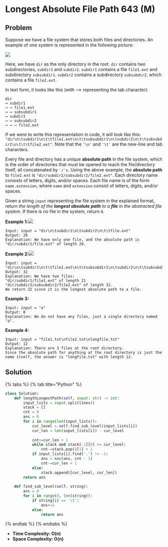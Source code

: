 # Longest Absolute File Path 643 \(M\)

## Problem

Suppose we have a file system that stores both files and directories. An example of one system is represented in the following picture:

![](https://assets.leetcode.com/uploads/2020/08/28/mdir.jpg)

Here, we have `dir` as the only directory in the root. `dir` contains two subdirectories, `subdir1` and `subdir2`. `subdir1` contains a file `file1.ext` and subdirectory `subsubdir1`. `subdir2` contains a subdirectory `subsubdir2`, which contains a file `file2.ext`.

In text form, it looks like this \(with ⟶ representing the tab character\):

```text
dir
⟶ subdir1
⟶ ⟶ file1.ext
⟶ ⟶ subsubdir1
⟶ subdir2
⟶ ⟶ subsubdir2
⟶ ⟶ ⟶ file2.ext
```

If we were to write this representation in code, it will look like this: `"dir\n\tsubdir1\n\t\tfile1.ext\n\t\tsubsubdir1\n\tsubdir2\n\t\tsubsubdir2\n\t\t\tfile2.ext"`. Note that the `'\n'` and `'\t'` are the new-line and tab characters.

Every file and directory has a unique **absolute path** in the file system, which is the order of directories that must be opened to reach the file/directory itself, all concatenated by `'/'s`. Using the above example, the **absolute path** to `file2.ext` is `"dir/subdir2/subsubdir2/file2.ext"`. Each directory name consists of letters, digits, and/or spaces. Each file name is of the form `name.extension`, where `name` and `extension` consist of letters, digits, and/or spaces.

Given a string `input` representing the file system in the explained format, return _the length of the **longest absolute path** to a **file** in the abstracted file system_. If there is no file in the system, return `0`.

**Example 1:**![](https://assets.leetcode.com/uploads/2020/08/28/dir1.jpg)

```text
Input: input = "dir\n\tsubdir1\n\tsubdir2\n\t\tfile.ext"
Output: 20
Explanation: We have only one file, and the absolute path is "dir/subdir2/file.ext" of length 20.
```

**Example 2:**![](https://assets.leetcode.com/uploads/2020/08/28/dir2.jpg)

```text
Input: input = "dir\n\tsubdir1\n\t\tfile1.ext\n\t\tsubsubdir1\n\tsubdir2\n\t\tsubsubdir2\n\t\t\tfile2.ext"
Output: 32
Explanation: We have two files:
"dir/subdir1/file1.ext" of length 21
"dir/subdir2/subsubdir2/file2.ext" of length 32.
We return 32 since it is the longest absolute path to a file.
```

**Example 3:**

```text
Input: input = "a"
Output: 0
Explanation: We do not have any files, just a single directory named "a".
```

**Example 4:**

```text
Input: input = "file1.txt\nfile2.txt\nlongfile.txt"
Output: 12
Explanation: There are 3 files at the root directory.
Since the absolute path for anything at the root directory is just the name itself, the answer is "longfile.txt" with length 12.
```

## Solution

{% tabs %}
{% tab title="Python" %}
```python
class Solution:
    def lengthLongestPath(self, input: str) -> int:
        input_lists = input.splitlines()
        stack = []
        cnt = 0
        ans = 0
        for i in range(len(input_lists)):
            cur_level = self.find_sub_level(input_lists[i])
            cur_len = len(input_lists[i]) - cur_level
            
            cnt+=cur_len + 1
            while stack and stack[-1][0] >= cur_level:
                cnt-=stack.pop()[1] + 1
            if input_lists[i].find('.') != -1:
                ans = max(ans, cnt - 1)
                cnt-=cur_len + 1
            else:
                stack.append([cur_level, cur_len])
        return ans
            
    def find_sub_level(self, string):
        ans = 0
        for i in range(0, len(string)):
            if string[i] == '\t':
                ans+=1
            else:
                return ans
```
{% endtab %}
{% endtabs %}

* **Time Complexity: O\(n\)**
* **Space Complexity: O\(n\)**

